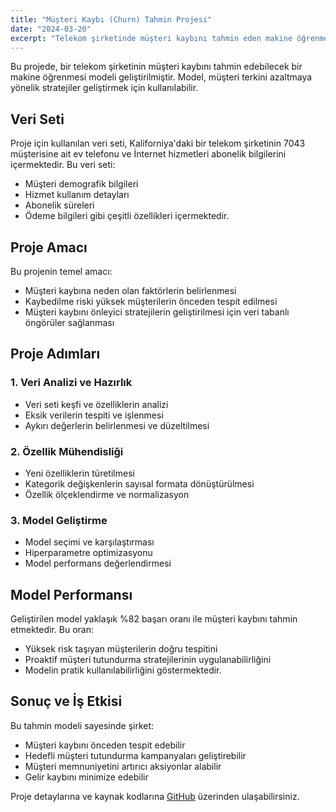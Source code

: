 ```yaml
---
title: "Müşteri Kaybı (Churn) Tahmin Projesi"
date: "2024-03-20"
excerpt: "Telekom şirketinde müşteri kaybını tahmin eden makine öğrenmesi modeli"
---
```


Bu projede, bir telekom şirketinin müşteri kaybını tahmin edebilecek bir makine öğrenmesi modeli geliştirilmiştir. Model, müşteri terkini azaltmaya yönelik stratejiler geliştirmek için kullanılabilir.

## Veri Seti

Proje için kullanılan veri seti, Kaliforniya'daki bir telekom şirketinin 7043 müşterisine ait ev telefonu ve İnternet hizmetleri abonelik bilgilerini içermektedir. Bu veri seti:
- Müşteri demografik bilgileri
- Hizmet kullanım detayları
- Abonelik süreleri
- Ödeme bilgileri
gibi çeşitli özellikleri içermektedir.

## Proje Amacı

Bu projenin temel amacı:
- Müşteri kaybına neden olan faktörlerin belirlenmesi
- Kaybedilme riski yüksek müşterilerin önceden tespit edilmesi
- Müşteri kaybını önleyici stratejilerin geliştirilmesi için veri tabanlı öngörüler sağlanması

## Proje Adımları

### 1. Veri Analizi ve Hazırlık
- Veri seti keşfi ve özelliklerin analizi
- Eksik verilerin tespiti ve işlenmesi
- Aykırı değerlerin belirlenmesi ve düzeltilmesi

### 2. Özellik Mühendisliği
- Yeni özelliklerin türetilmesi
- Kategorik değişkenlerin sayısal formata dönüştürülmesi
- Özellik ölçeklendirme ve normalizasyon

### 3. Model Geliştirme
- Model seçimi ve karşılaştırması
- Hiperparametre optimizasyonu
- Model performans değerlendirmesi

## Model Performansı

Geliştirilen model yaklaşık %82 başarı oranı ile müşteri kaybını tahmin etmektedir. Bu oran:
- Yüksek risk taşıyan müşterilerin doğru tespitini
- Proaktif müşteri tutundurma stratejilerinin uygulanabilirliğini
- Modelin pratik kullanılabilirliğini
göstermektedir.

## Sonuç ve İş Etkisi

Bu tahmin modeli sayesinde şirket:
- Müşteri kaybını önceden tespit edebilir
- Hedefli müşteri tutundurma kampanyaları geliştirebilir
- Müşteri memnuniyetini artırıcı aksiyonlar alabilir
- Gelir kaybını minimize edebilir

Proje detaylarına ve kaynak kodlarına [GitHub](https://github.com/melisacevik/Machine-Learning/blob/master/case-study/case-study3.py) üzerinden ulaşabilirsiniz. 